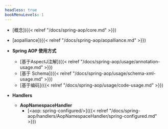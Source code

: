 ```yaml
---
headless: true
bookMenuLevels: 1
---
```



- [概念]({{< relref "/docs/spring-aop/core.md" >}})
- [aopalliance]({{< relref "/docs/spring-aop/aopalliance.md" >}})

- **Spring AOP 使用方式**
  * [基于AspectJ注解]({{< relref "/docs/spring-aop/usage/annotation-usage.md" >}})
  * [基于 Schema]({{< relref "/docs/spring-aop/usage/schema-xml-usage.md" >}})
  * [基于编码]({{< relref "/docs/spring-aop/usage/code-usage.md" >}})
- **Handlers**
  * **AopNamespaceHandler**
    * [&lt;aop: spring-configured/&gt;]({{< relref "/docs/spring-aop/handlers/AopNamespaceHandler/spring-configured.md" >}})
